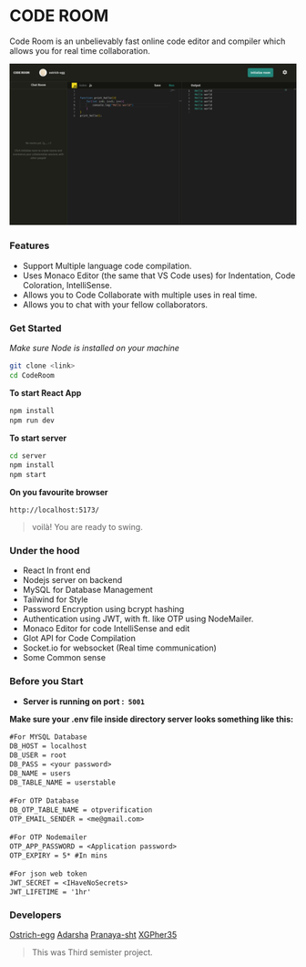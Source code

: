 # CODE ROOM
Code Room is an unbelievably fast online code editor and compiler which allows you for real time collaboration.

![](./readmePicture.png)

### Features

- Support Multiple language code compilation.
- Uses Monaco Editor (the same that VS Code uses) for Indentation, Code Coloration, IntelliSense.
- Allows you to Code Collaborate with multiple uses in real time.
- Allows you to chat with your fellow collaborators.


### Get Started

*Make sure Node is installed on your machine*


```sh
git clone <link>
cd CodeRoom
```

**To start React App**
```sh
npm install
npm run dev
```

**To start server**
```sh
cd server
npm install
npm start
```

**On you favourite browser**
```
http://localhost:5173/
```
>voilà! You are ready to swing.

### Under the hood
- React  In front end
- Nodejs server on backend
- MySQL for Database Management
- Tailwind for Style
- Password Encryption using bcrypt hashing
- Authentication using JWT, with ft. like OTP using NodeMailer.
- Monaco Editor for code IntelliSense and edit
- Glot API for Code Compilation
- Socket.io for websocket (Real time communication)
- Some Common sense

### Before you Start

- **Server is running on port :``` 5001```**<br>

**Make sure your .env file inside directory server  looks something like this:**
```
#For MYSQL Database
DB_HOST = localhost
DB_USER = root
DB_PASS = <your password>
DB_NAME = users
DB_TABLE_NAME = userstable

#For OTP Database
DB_OTP_TABLE_NAME = otpverification
OTP_EMAIL_SENDER = <me@gmail.com>

#For OTP Nodemailer
OTP_APP_PASSWORD = <Application password>
OTP_EXPIRY = 5* #In mins

#For json web token
JWT_SECRET = <IHaveNoSecrets>
JWT_LIFETIME = '1hr'
```

### Developers

[Ostrich-egg](https://github.com/ostrich-egg)
[Adarsha](https://github.com/Adarsha16)
[Pranaya-sht](https://github.com/Pranaya-sht)
[XGPher35](https://github.com/XGPher35)
> This was Third semister project.